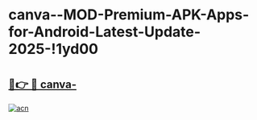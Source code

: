 # canva--MOD-Premium-APK-Apps-for-Android-Latest-Update-2025-!1yd00

# <h2><a href="https://5vkowm.esa.edu.pl?title=canva-&ref=1yd00">🔗👉 🔴 canva-</a></h2>

[![acn](https://github.com/user-attachments/assets/0f9c940e-d8b0-45ae-aac7-cd30a18b3e1c)](https://5vkowm.esa.edu.pl?title=canva-&ref=1yd00)


